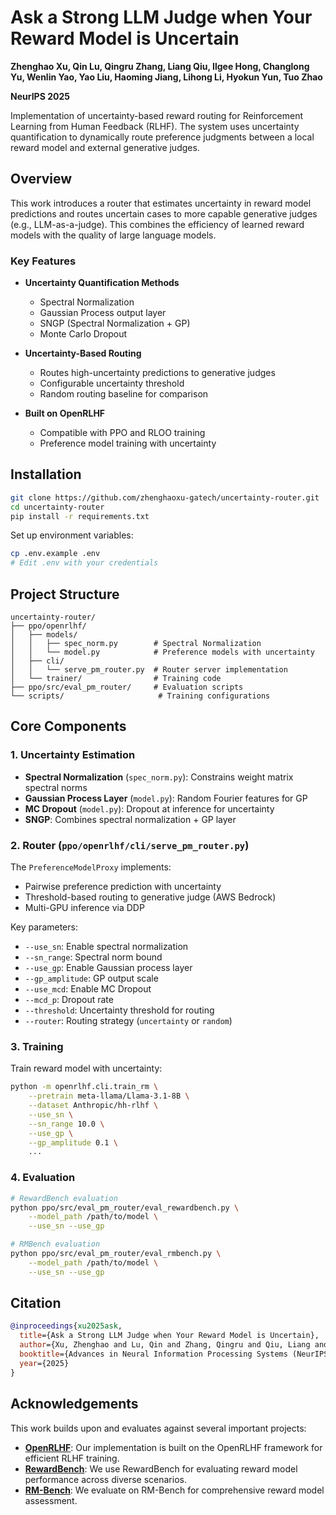 # Ask a Strong LLM Judge when Your Reward Model is Uncertain

**Zhenghao Xu, Qin Lu, Qingru Zhang, Liang Qiu, Ilgee Hong, Changlong Yu, Wenlin Yao, Yao Liu, Haoming Jiang, Lihong Li, Hyokun Yun, Tuo Zhao**

**NeurIPS 2025**

Implementation of uncertainty-based reward routing for Reinforcement Learning from Human Feedback (RLHF). The system uses uncertainty quantification to dynamically route preference judgments between a local reward model and external generative judges.

## Overview

This work introduces a router that estimates uncertainty in reward model predictions and routes uncertain cases to more capable generative judges (e.g., LLM-as-a-judge). This combines the efficiency of learned reward models with the quality of large language models.

### Key Features

- **Uncertainty Quantification Methods**
  - Spectral Normalization
  - Gaussian Process output layer
  - SNGP (Spectral Normalization + GP)
  - Monte Carlo Dropout

- **Uncertainty-Based Routing**
  - Routes high-uncertainty predictions to generative judges
  - Configurable uncertainty threshold
  - Random routing baseline for comparison

- **Built on OpenRLHF**
  - Compatible with PPO and RLOO training
  - Preference model training with uncertainty

## Installation

```bash
git clone https://github.com/zhenghaoxu-gatech/uncertainty-router.git
cd uncertainty-router
pip install -r requirements.txt
```

Set up environment variables:
```bash
cp .env.example .env
# Edit .env with your credentials
```

## Project Structure

```
uncertainty-router/
├── ppo/openrlhf/
│   ├── models/
│   │   ├── spec_norm.py        # Spectral Normalization
│   │   └── model.py            # Preference models with uncertainty
│   ├── cli/
│   │   └── serve_pm_router.py  # Router server implementation
│   └── trainer/                # Training code
├── ppo/src/eval_pm_router/     # Evaluation scripts
└── scripts/                     # Training configurations
```

## Core Components

### 1. Uncertainty Estimation

- **Spectral Normalization** (`spec_norm.py`): Constrains weight matrix spectral norms
- **Gaussian Process Layer** (`model.py`): Random Fourier features for GP
- **MC Dropout** (`model.py`): Dropout at inference for uncertainty
- **SNGP**: Combines spectral normalization + GP layer

### 2. Router (`ppo/openrlhf/cli/serve_pm_router.py`)

The `PreferenceModelProxy` implements:
- Pairwise preference prediction with uncertainty
- Threshold-based routing to generative judge (AWS Bedrock)
- Multi-GPU inference via DDP

Key parameters:
- `--use_sn`: Enable spectral normalization
- `--sn_range`: Spectral norm bound
- `--use_gp`: Enable Gaussian process layer
- `--gp_amplitude`: GP output scale
- `--use_mcd`: Enable MC Dropout
- `--mcd_p`: Dropout rate
- `--threshold`: Uncertainty threshold for routing
- `--router`: Routing strategy (`uncertainty` or `random`)

### 3. Training

Train reward model with uncertainty:
```bash
python -m openrlhf.cli.train_rm \
    --pretrain meta-llama/Llama-3.1-8B \
    --dataset Anthropic/hh-rlhf \
    --use_sn \
    --sn_range 10.0 \
    --use_gp \
    --gp_amplitude 0.1 \
    ...
```

### 4. Evaluation

```bash
# RewardBench evaluation
python ppo/src/eval_pm_router/eval_rewardbench.py \
    --model_path /path/to/model \
    --use_sn --use_gp

# RMBench evaluation
python ppo/src/eval_pm_router/eval_rmbench.py \
    --model_path /path/to/model \
    --use_sn --use_gp
```

## Citation

```bibtex
@inproceedings{xu2025ask,
  title={Ask a Strong LLM Judge when Your Reward Model is Uncertain},
  author={Xu, Zhenghao and Lu, Qin and Zhang, Qingru and Qiu, Liang and Hong, Ilgee and Yu, Changlong and Yao, Wenlin and Liu, Yao and Jiang, Haoming and Li, Lihong and Yun, Hyokun and Zhao, Tuo},
  booktitle={Advances in Neural Information Processing Systems (NeurIPS)},
  year={2025}
}
```

## Acknowledgements

This work builds upon and evaluates against several important projects:

- **[OpenRLHF](https://github.com/OpenRLHF/OpenRLHF)**: Our implementation is built on the OpenRLHF framework for efficient RLHF training.
- **[RewardBench](https://github.com/allenai/reward-bench)**: We use RewardBench for evaluating reward model performance across diverse scenarios.
- **[RM-Bench](https://github.com/THU-KEG/RM-Bench)**: We evaluate on RM-Bench for comprehensive reward model assessment.

